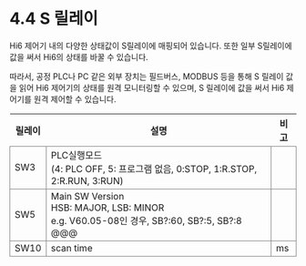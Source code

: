 ﻿# 4.4 S 릴레이

Hi6 제어기 내의 다양한 상태값이 S릴레이에 매핑되어 있습니다. 또한 일부 S릴레이에 값을 써서 Hi6의 상태를 바꿀 수 있습니다.

따라서, 공정 PLC나 PC 같은 외부 장치는 필드버스, MODBUS 등을 통해 S 릴레이 값을 읽어 Hi6 제어기의 상태를 원격 모니터링할 수 있으며, S 릴레이에 값을 써서 Hi6 제어기를 원격 제어할 수 있습니다. 


<style type="text/css">
table  {border-collapse:collapse;}
td {border-color:gray;border-style:solid;border-width:1px;}
</style>

<table class="tg">
<thead>
  <tr>
    <th>릴레이</th>
    <th>설명</th>
    <th>비고</th>
  </tr>
</thead>

<tbody>
  <tr>
    <td>SW3</th>
    <td>PLC실행모드<br>
    (4: PLC OFF, 5: 프로그램 없음, 0:STOP, 1:R.STOP, 2:R.RUN, 3:RUN)</td>
    <td></td>
  </tr>
  <tr>
    <td>SW5</td>
    <td>Main SW Version<br>
    HSB: MAJOR, LSB: MINOR<br>
    e.g. V60.05-08인 경우, SB?:60, SB?:5, SB?:8 @@@
    </td>
    <td></td>
  </tr>
  <tr>
    <td>SW10</td>
    <td>scan time</td>
    <td>ms</td>
  </tr>

</tbody>
</table>